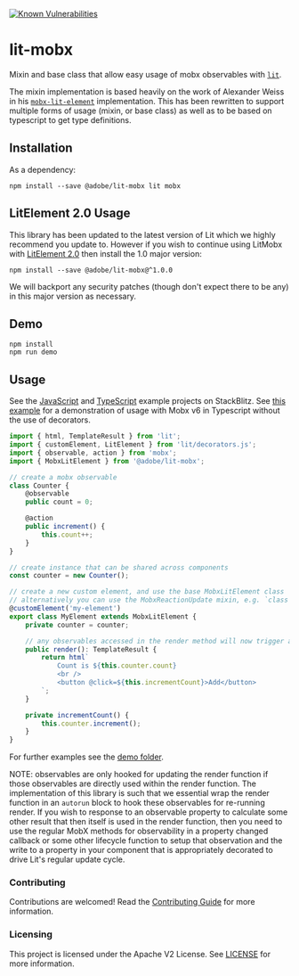 [![Known Vulnerabilities](https://snyk.io/test/github/adobe/lit-mobx/badge.svg)](https://snyk.io/test/github/adobe/lit-mobx)

# lit-mobx

Mixin and base class that allow easy usage of mobx observables with
[`lit`](https://lit.dev/).

The mixin implementation is based heavily on the work of Alexander Weiss in his
[`mobx-lit-element`](https://github.com/alexanderweiss/mobx-lit-element) implementation. This has been rewritten to
support multiple forms of usage (mixin, or base class) as well as to be based on typescript to get type definitions.

## Installation

As a dependency:

```
npm install --save @adobe/lit-mobx lit mobx
```

## LitElement 2.0 Usage

This library has been updated to the latest version of Lit which we highly recommend you update to. However if you wish to continue using LitMobx with [LitElement 2.0](https://lit-element.polymer-project.org/guide) then install the 1.0 major version:

```
npm install --save @adobe/lit-mobx@^1.0.0
```

We will backport any security patches (though don't expect there to be any) in this major version as necessary.

## Demo

```
npm install
npm run demo
```

## Usage

See the [JavaScript](https://stackblitz.com/edit/lit-mobx-demo?file=index.js) and [TypeScript](https://stackblitz.com/edit/lit-mobx-typescript?file=index.ts) example projects on StackBlitz. See [this example](https://stackblitz.com/edit/lit-mobx-typescript-mobx6?file=index.ts) for a demonstration of usage with Mobx v6 in Typescript without the use of decorators.

```typescript
import { html, TemplateResult } from 'lit';
import { customElement, LitElement } from 'lit/decorators.js';
import { observable, action } from 'mobx';
import { MobxLitElement } from '@adobe/lit-mobx';

// create a mobx observable
class Counter {
    @observable
    public count = 0;

    @action
    public increment() {
        this.count++;
    }
}

// create instance that can be shared across components
const counter = new Counter();

// create a new custom element, and use the base MobxLitElement class
// alternatively you can use the MobxReactionUpdate mixin, e.g. `class MyElement extends MobxReactionUpdate(LitElement)`
@customElement('my-element')
export class MyElement extends MobxLitElement {
    private counter = counter;

    // any observables accessed in the render method will now trigger an update
    public render(): TemplateResult {
        return html`
            Count is ${this.counter.count}
            <br />
            <button @click=${this.incrementCount}>Add</button>
        `;
    }

    private incrementCount() {
        this.counter.increment();
    }
}
```

For further examples see the [demo folder](./demo).

NOTE: observables are only hooked for updating the render function if those observables are directly used within the render function. The implementation of this library is such that we essential wrap the render function in an `autorun` block to hook these observables for re-running render. If you wish to response to an observable property to calculate some other result that then itself is used in the render function, then you need to use the regular MobX methods for observability in a property changed callback or some other lifecycle function to setup that observation and the write to a property in your component that is appropriately decorated to drive Lit's regular update cycle.

### Contributing

Contributions are welcomed! Read the [Contributing Guide](./.github/CONTRIBUTING.md) for more information.

### Licensing

This project is licensed under the Apache V2 License. See [LICENSE](LICENSE) for more information.
